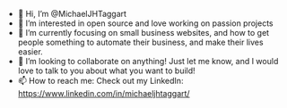 - 👋 Hi, I’m @MichaelJHTaggart
- 👀 I’m interested in open source and love working on passion projects
- 🌱 I’m currently focusing on small business websites, and how to get people something to automate their business, and make their lives easier.
- 💞️ I’m looking to collaborate on anything! Just let me know, and I would love to talk to you about what you want to build!
- 📫 How to reach me: Check out my LinkedIn:
https://www.linkedin.com/in/michaeljhtaggart/
